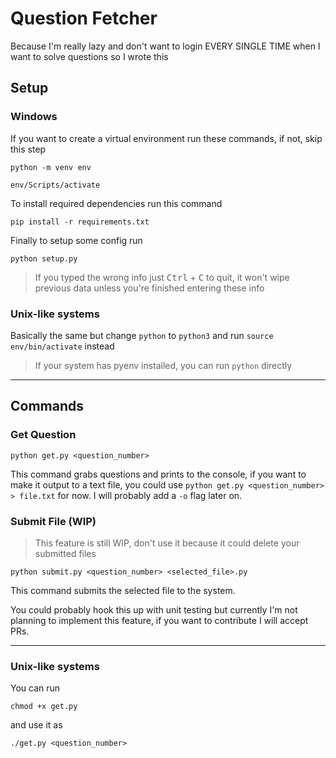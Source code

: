 # Question Fetcher

Because I'm really lazy and don't want to login EVERY SINGLE TIME when I want to solve questions so I wrote this

## Setup

### Windows

If you want to create a virtual environment run these commands, if not, skip this step

`python -m venv env`

`env/Scripts/activate`

To install required dependencies run this command

`pip install -r requirements.txt`

Finally to setup some config run

`python setup.py`

> If you typed the wrong info just <kbd>Ctrl</kbd> + <kbd>C</kbd> to quit, it won't wipe previous data unless you're finished entering these info

### Unix-like systems

Basically the same but change `python` to `python3` and run `source env/bin/activate` instead

> If your system has pyenv installed, you can run `python` directly

---

## Commands

### Get Question

`python get.py <question_number>`

This command grabs questions and prints to the console, if you want to make it output to a text file, you could use `python get.py <question_number> > file.txt` for now. I will probably add a `-o` flag later on.

### Submit File (WIP)

> This feature is still WIP, don't use it because it could delete your submitted files

`python submit.py <question_number> <selected_file>.py`

This command submits the selected file to the system.

You could probably hook this up with unit testing but currently I'm not planning to implement this feature, if you want to contribute I will accept PRs.

---

### Unix-like systems

You can run

`chmod +x get.py`

and use it as

`./get.py <question_number>`
